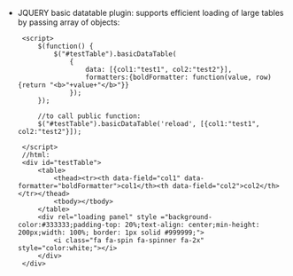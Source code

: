  * JQUERY basic datatable plugin:  supports efficient loading of large tables by passing array of objects:

        <script>
            $(function() {
                $("#testTable").basicDataTable(
                    {
                        data: [{col1:"test1", col2:"test2"}],
                        formatters:{boldFormatter: function(value, row){return "<b>"+value+"</b>"}}
                    });
            });

            //to call public function:
            $("#testTable").basicDataTable('reload', [{col1:"test1", col2:"test2"}]);

        </script>
        //html:
        <div id="testTable">
            <table>
                <thead><tr><th data-field="col1" data-formatter="boldFormatter">col1</th><th data-field="col2">col2</th></tr></thead>
                <tbody></tbody>
            </table>
            <div rel="loading panel" style ="background-color:#333333;padding-top: 20%;text-align: center;min-height: 200px;width: 100%; border: 1px solid #999999;">
                <i class="fa fa-spin fa-spinner fa-2x" style="color:white;"></i>
            </div>
        </div>


